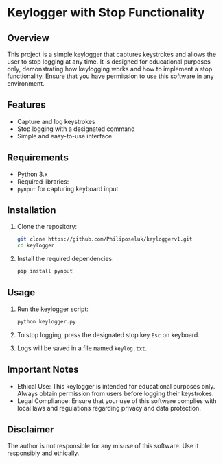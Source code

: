 # Keylogger with Stop Functionality

## Overview

This project is a simple keylogger that captures keystrokes and allows the user to stop logging at any time. It is designed for educational purposes only, demonstrating how keylogging works and how to implement a stop functionality. Ensure that you have permission to use this software in any environment.

## Features

- Capture and log keystrokes
- Stop logging with a designated command
- Simple and easy-to-use interface

## Requirements

- Python 3.x
- Required libraries:
- `pynput` for capturing keyboard input

## Installation

1. Clone the repository:

   ```bash
   git clone https://github.com/Philiposeluk/keyloggerv1.git
   cd keylogger

2. Install the required dependencies:

    ```bash
   pip install pynput

## Usage 

1. Run the keylogger script:

   ```bash
   python keylogger.py

2. To stop logging, press the designated stop key `Esc` on keyboard.

3. Logs will be saved in a file named `keylog.txt`.
     
## Important Notes

   - Ethical Use: This keylogger is intended for educational purposes only. Always obtain permission from users before          logging their keystrokes.
   -  Legal Compliance: Ensure that your use of this software complies with local laws and regulations regarding                privacy and data protection.

     
## Disclaimer

The author is not responsible for any misuse of this software. Use it responsibly and ethically.




